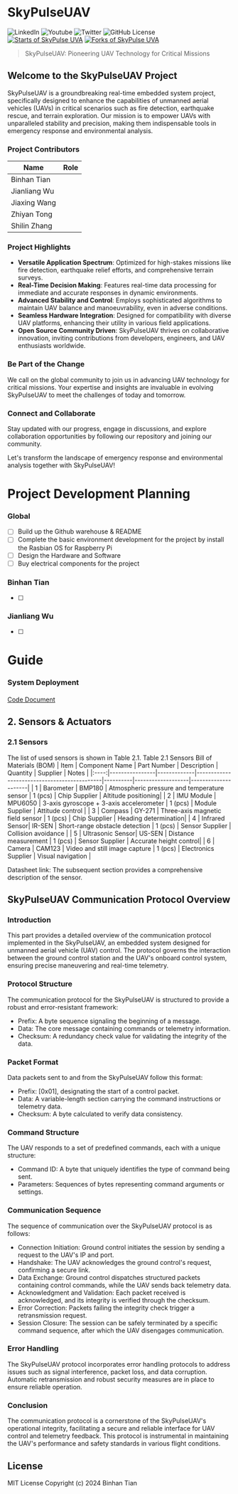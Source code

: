 # SkyPulseUAV

![LinkedIn](https://img.shields.io/badge/LinkedIn-blue?style=flat&logo=linkedin&logoColor=white)
![Youtube](https://img.shields.io/badge/YouTube-red?style=flat&logo=youtube&logoColor=white)
![Twitter](https://img.shields.io/badge/Twitter-blueviolet?style=flat&logo=twitter&logoColor=white)
![GitHub License](https://img.shields.io/badge/license-MIT-blue.svg)
[![Starts of SkyPulse UVA](https://img.shields.io/github/stars/Tony-Btian/SkyPulseUAV.svg?style=social&label=Star)](https://github.com/Tony-Btian/SkyPulseUAV)
[![Forks of SkyPulse UVA](https://img.shields.io/github/forks/Tony-Btian/SkyPulseUAV.svg?style=social&label=Fork)](https://github.com/Tony-Btian/SkyPulseUAV)

> SkyPulseUAV: Pioneering UAV Technology for Critical Missions


## Welcome to the SkyPulseUAV Project

SkyPulseUAV is a groundbreaking real-time embedded system project, specifically designed to enhance the capabilities of unmanned aerial vehicles (UAVs) in critical scenarios such as fire detection, earthquake rescue, and terrain exploration. Our mission is to empower UAVs with unparalleled stability and precision, making them indispensable tools in emergency response and environmental analysis.


### Project Contributors

| Name | Role |
| ---- | ---- |
| Binhan Tian |  |
| Jianliang Wu |  |
| Jiaxing Wang |  |
| Zhiyan Tong |  |
| Shilin Zhang |  |


### Project Highlights
- **Versatile Application Spectrum**: Optimized for high-stakes missions like fire detection, earthquake relief efforts, and comprehensive terrain surveys.
- **Real-Time Decision Making**: Features real-time data processing for immediate and accurate responses in dynamic environments.
- **Advanced Stability and Control**: Employs sophisticated algorithms to maintain UAV balance and manoeuvrability, even in adverse conditions.
- **Seamless Hardware Integration**: Designed for compatibility with diverse UAV platforms, enhancing their utility in various field applications.
- **Open Source Community Driven**: SkyPulseUAV thrives on collaborative innovation, inviting contributions from developers, engineers, and UAV enthusiasts worldwide.


### Be Part of the Change
We call on the global community to join us in advancing UAV technology for critical missions. Your expertise and insights are invaluable in evolving SkyPulseUAV to meet the challenges of today and tomorrow.


### Connect and Collaborate
Stay updated with our progress, engage in discussions, and explore collaboration opportunities by following our repository and joining our community.

Let's transform the landscape of emergency response and environmental analysis together with SkyPulseUAV!

# Project Development Planning
### Global
- [ ] Build up the Github warehouse & README
- [ ] Complete the basic environment development for the project by install the Rasbian OS for Raspberry Pi
- [ ] Design the Hardware and Software
- [ ] Buy electrical components for the project

### Binhan Tian
- [ ] 

### Jianliang Wu
- [ ]

# Guide
### System Deployment
#### 
[Code Document](https://shilinzhang1.github.io/)

## 2. Sensors & Actuators
### 2.1 Sensors
The list of used sensors is shown in Table 2.1.
Table 2.1 Sensors Bill of Materials (BOM)
| Item | Component Name | Part Number | Description                                 | Quantity | Supplier          | Notes               |
|:----:|----------------|-------------|---------------------------------------------|----------|-------------------|---------------------|
|  1   | Barometer      | BMP180      | Atmospheric pressure and temperature sensor | 1 (pcs)  | Chip Supplier     | Altitude positioning|
|  2   | IMU Module     | MPU6050     | 3-axis gyroscope + 3-axis accelerometer     | 1 (pcs)  | Module Supplier   | Attitude control    |
|  3   | Compass        | GY-271      | Three-axis magnetic field sensor            | 1 (pcs)  | Chip Supplier     | Heading determination|
|  4   | Infrared Sensor| IR-SEN      | Short-range obstacle detection              | 1 (pcs)  | Sensor Supplier   | Collision avoidance |
|  5   | Ultrasonic Sensor| US-SEN    | Distance measurement                        | 1 (pcs)  | Sensor Supplier   | Accurate height control|
|  6   | Camera         | CAM123      | Video and still image capture               | 1 (pcs)  | Electronics Supplier | Visual navigation |

Datasheet link:
The subsequent section provides a comprehensive description of the sensor.


## SkyPulseUAV Communication Protocol Overview
### Introduction
This part provides a detailed overview of the communication protocol implemented in the SkyPulseUAV, an embedded system designed for unmanned aerial vehicle (UAV) control. The protocol governs the interaction between the ground control station and the UAV's onboard control system, ensuring precise maneuvering and real-time telemetry.

### Protocol Structure
The communication protocol for the SkyPulseUAV is structured to provide a robust and error-resistant framework:
- Prefix: A byte sequence signaling the beginning of a message.
- Data: The core message containing commands or telemetry information.
- Checksum: A redundancy check value for validating the integrity of the data.

### Packet Format
Data packets sent to and from the SkyPulseUAV follow this format:
- Prefix: [0x01], designating the start of a control packet.
- Data: A variable-length section carrying the command instructions or telemetry data.
- Checksum: A byte calculated to verify data consistency.

### Command Structure
The UAV responds to a set of predefined commands, each with a unique structure:
- Command ID: A byte that uniquely identifies the type of command being sent.
- Parameters: Sequences of bytes representing command arguments or settings.

### Communication Sequence
The sequence of communication over the SkyPulseUAV protocol is as follows:
- Connection Initiation: Ground control initiates the session by sending a request to the UAV's IP and port.
- Handshake: The UAV acknowledges the ground control's request, confirming a secure link.
- Data Exchange: Ground control dispatches structured packets containing control commands, while the UAV sends back telemetry data.
- Acknowledgment and Validation: Each packet received is acknowledged, and its integrity is verified through the checksum.
- Error Correction: Packets failing the integrity check trigger a retransmission request.
- Session Closure: The session can be safely terminated by a specific command sequence, after which the UAV disengages communication.

### Error Handling
The SkyPulseUAV protocol incorporates error handling protocols to address issues such as signal interference, packet loss, and data corruption. Automatic retransmission and robust security measures are in place to ensure reliable operation.

### Conclusion
The communication protocol is a cornerstone of the SkyPulseUAV's operational integrity, facilitating a secure and reliable interface for UAV control and telemetry feedback. This protocol is instrumental in maintaining the UAV's performance and safety standards in various flight conditions.


## License
MIT License Copyright (c) 2024 Binhan Tian
